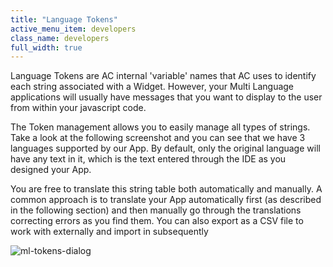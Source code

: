 ```yaml
---
title: "Language Tokens"
active_menu_item: developers
class_name: developers
full_width: true
---
```



Language Tokens are AC internal 'variable' names that AC uses to identify each string associated with a Widget. However, your Multi Language applications will usually have messages that you want to display to the user from within your javascript code.

The Token management allows you to easily manage all types of strings. Take a look at the following screenshot and you can see that we have 3 languages supported by our App. By default, only the original language will have any text in it, which is the text entered through the IDE as you designed your App.

You are free to translate this string table both automatically and manually. A common approach is to translate your App automatically first (as described in the following section) and then manually go through the translations correcting errors as you find them. You can also export as a CSV file to work with externally and import in subsequently

![ml-tokens-dialog](/img/docs/ml-tokens-dialog.zoom79.png)

